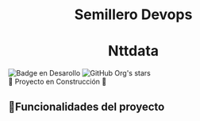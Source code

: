 <h1 align="center"> Semillero Devops </h1> 
<h1 align="center"> Nttdata </h1>


![Badge en Desarollo](https://img.shields.io/badge/STATUS-EN%20DESAROLLO-green)
![GitHub Org's stars](https://img.shields.io/github/stars/camilafernanda?style=social)<br>
:construction: Proyecto en Construcción :construction:

## :hammer:Funcionalidades del proyecto
